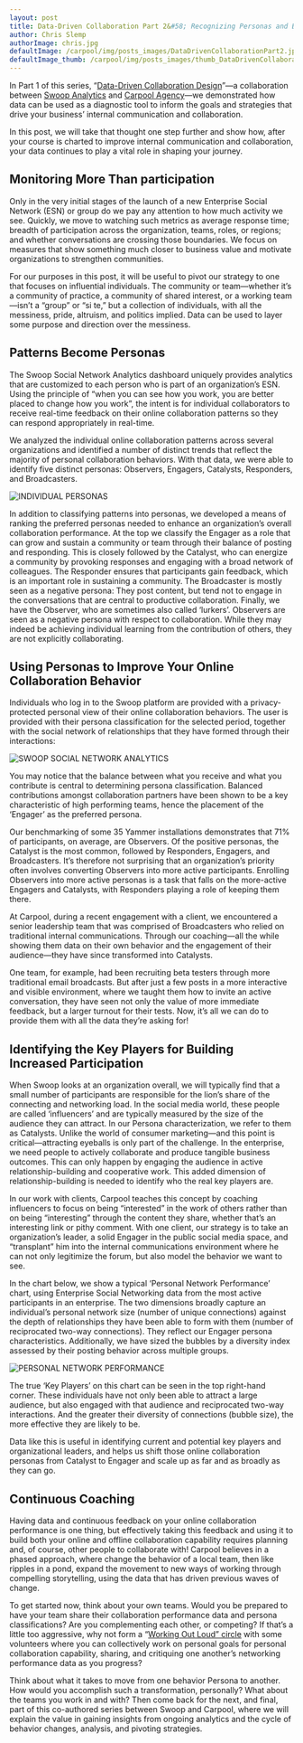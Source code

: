 ```yaml
---
layout: post
title: Data-Driven Collaboration Part 2&#58; Recognizing Personas and Behaviors to Improve Engagement
author: Chris Slemp
authorImage: chris.jpg
defaultImage: /carpool/img/posts_images/DataDrivenCollaborationPart2.jpg
defaultImage_thumb: /carpool/img/posts_images/thumb_DataDrivenCollaborationPart2.jpg
---
```


In Part 1 of this series, “[Data-Driven Collaboration Design](http://carpoolagency.com/articles/Data-Driven-Collaboration-Part-1-How-Rich-Data-Can-Improve-Your-Communication.html)”—a collaboration between [Swoop Analytics](http://swoopanalytics.com/) and [Carpool Agency](http://carpoolagency.com)—we demonstrated how data can be used as a diagnostic tool to inform the goals and strategies that drive your business’ internal communication and collaboration. 

<!--more-->

In this post, we will take that thought one step further and show how, after your course is charted to improve internal communication and collaboration, your data continues to play a vital role in shaping your journey.

Monitoring More Than participation
----------------------------------

Only in the very initial stages of the launch of a new Enterprise Social Network (ESN) or group do we pay any attention to how much activity we see. Quickly, we move to watching such metrics as average response time; breadth of participation across the organization, teams, roles, or regions; and whether conversations are crossing those boundaries. We focus on measures that show something much closer to business value and motivate organizations to strengthen communities. 

For our purposes in this post, it will be useful to pivot our strategy to one that focuses on influential individuals. The community or team—whether it’s a community of practice, a community of shared interest, or a working team—isn’t a “group” or “si
te,” but a collection of individuals, with all the messiness, pride, altruism, and politics implied. Data can be used to layer some purpose and direction over the messiness. 

Patterns Become Personas
------------------------

The Swoop Social Network Analytics dashboard uniquely provides analytics that are customized to each person who is part of an organization’s ESN. Using the principle of “when you can see how you work, you are better placed to change how you work”, the intent is for individual collaborators to receive real-time feedback on their online collaboration patterns so they can respond appropriately in real-time. 

We analyzed the individual online collaboration patterns across several organizations and identified a number of distinct trends that reflect the majority of personal collaboration behaviors. With that data, we were able to identify five distinct personas: Observers, Engagers, Catalysts, Responders, and Broadcasters.

![INDIVIDUAL PERSONAS](/carpool/img/posts_images/DataDrivenCollaborationPart2Personas.png)
 
In addition to classifying patterns into personas, we developed a means of ranking the preferred personas needed to enhance an organization’s overall collaboration performance. At the top we classify the Engager as a role that can grow and sustain a community or team through their balance of posting and responding. This is closely followed by the Catalyst, who can energize a community by provoking responses and engaging with a broad network of colleagues. The Responder ensures that participants gain feedback, which is an important role in sustaining a community. The Broadcaster is mostly seen as a negative persona: They post content, but tend not to engage in the conversations that are central to productive collaboration. Finally, we have the Observer, who are sometimes also called ‘lurkers’. Observers are seen as a negative persona with respect to collaboration. While they may indeed be achieving individual learning from the contribution of others, they are not explicitly collaborating.
 
Using Personas to Improve Your Online Collaboration Behavior
------------------------------------------------------------

Individuals who log in to the Swoop platform are provided with a privacy-protected personal view of their online collaboration behaviors. The user is provided with their persona classification for the selected period, together with the social network of relationships that they have formed through their interactions:

![SWOOP SOCIAL NETWORK ANALYTICS](/carpool/img/posts_images/DataDrivenCollaborationPart2SwoopChart.png)

You may notice that the balance between what you receive and what you contribute is central to determining persona classification. Balanced contributions amongst collaboration partners have been shown to be a key characteristic of high performing teams, hence the placement of the ‘Engager’ as the preferred persona.
 
Our benchmarking of some 35 Yammer installations demonstrates that 71% of participants, on average, are Observers. Of the positive personas, the Catalyst is the most common, followed by Responders, Engagers, and Broadcasters. It’s therefore not surprising that an organization’s priority often involves converting Observers into more active participants. Enrolling Observers into more active personas is a task that falls on the more-active Engagers and Catalysts, with Responders playing a role of keeping them there.

At Carpool, during a recent engagement with a client, we encountered a senior leadership team that was comprised of Broadcasters who relied on traditional internal communications. Through our coaching—all the while showing them data on their own behavior and the engagement of their audience—they have since transformed into Catalysts.

One team, for example, had been recruiting beta testers through more traditional email broadcasts. But after just a few posts in a more interactive and visible environment, where we taught them how to invite an active conversation, they have seen not only the value of more immediate feedback, but a larger turnout for their tests. Now, it’s all we can do to provide them with all the data they’re asking for!
 
Identifying the Key Players for Building Increased Participation
----------------------------------------------------------------

When Swoop looks at an organization overall, we will typically find that a small number of participants are responsible for the lion’s share of the connecting and networking load. In the social media world, these people are called ‘influencers’ and are typically measured by the size of the audience they can attract. In our Persona characterization, we refer to them as Catalysts. Unlike the world of consumer marketing—and this point is critical—attracting eyeballs is only part of the challenge. In the enterprise, we need people to actively collaborate and produce tangible business outcomes. This can only happen by engaging the audience in active relationship-building and cooperative work. This added dimension of relationship-building is needed to identify who the real key players are.

In our work with clients, Carpool teaches this concept by coaching influencers to focus on being “interested” in the work of others rather than on being “interesting” through the content they share, whether that’s an interesting link or pithy comment. With one client, our strategy is to take an organization’s leader, a solid Engager in the public social media space, and “transplant” him into the internal communications environment where he can not only legitimize the forum, but also model the behavior we want to see.
 
In the chart below, we show a typical ‘Personal Network Performance’ chart, using Enterprise Social Networking data from the most active participants in an enterprise. The two dimensions broadly capture an individual’s personal network size (number of unique connections) against the depth of relationships they have been able to form with them (number of reciprocated two-way connections). They reflect our Engager persona characteristics. Additionally, we have sized the bubbles by a diversity index assessed by their posting behavior across multiple groups.
 
![PERSONAL NETWORK PERFORMANCE](/carpool/img/posts_images/DataDrivenCollaborationPart2PersonalNetworkPeformance.png)

The true ‘Key Players’ on this chart can be seen in the top right-hand corner. These individuals have not only been able to attract a large audience, but also engaged with that audience and reciprocated two-way interactions. And the greater their diversity of connections (bubble size), the more effective they are likely to be.
 
Data like this is useful in identifying current and potential key players and organizational leaders, and helps us shift those online collaboration personas from Catalyst to Engager and scale up as far and as broadly as they can go.

Continuous Coaching
-------------------

Having data and continuous feedback on your online collaboration performance is one thing, but effectively taking this feedback and using it to build both your online and offline collaboration capability requires planning and, of course, other people to collaborate with! Carpool believes in a phased approach, where change the behavior of a local team, then like ripples in a pond, expand the movement to new ways of working through compelling storytelling, using the data that has driven previous waves of change. 

To get started now, think about your own teams. Would you be prepared to have your team share their collaboration performance data and persona classifications? Are you complementing each other, or competing? If that’s a little too aggressive, why not form a “[Working Out Loud” circle](http://workingoutloud.com/) with some volunteers where you can collectively work on personal goals for personal collaboration capability, sharing, and critiquing one another’s networking performance data as you progress?

Think about what it takes to move from one behavior Persona to another. How would you accomplish such a transformation, personally? What about the teams you work in and with? Then come back for the next, and final, part of this co-authored series between Swoop and Carpool, where we will explain the value in gaining insights from ongoing analytics and the cycle of behavior changes, analysis, and pivoting strategies.

